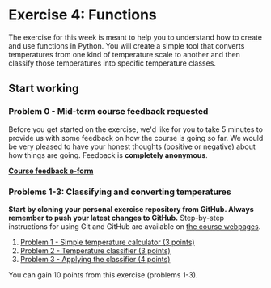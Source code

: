 # Exercise 4: Functions


The exercise for this week is meant to help you to understand how to create and use functions in Python.
You will create a simple tool that converts temperatures from one kind of temperature scale to another and then classify those temperatures into specific temperature classes.

## Start working

### Problem 0 - Mid-term course feedback requested

Before you get started on the exercise, we'd like for you to take 5 minutes to provide us with some feedback on how the course is going so far. We would be very pleased to have your honest thoughts (positive or negative) about how things are going. Feedback is **completely anonymous**.

[**Course feedback e-form**](https://elomake.helsinki.fi/lomakkeet/107054/lomake.html)


### Problems 1-3: Classifying and converting temperatures

**Start by cloning your personal exercise repository from GitHub. Always remember to push your latest changes to GitHub.** Step-by-step instructions for using Git and GitHub are available on [the course webpages](https://geo-python.github.io/site/lessons/L2/git-basics.html).


1. [Problem 1 - Simple temperature calculator (3 points)](Exercise-4-problem-1.ipynb)
2. [Problem 2 - Temperature classifier (3 points)](Exercise-4-problem-2.ipynb)
3. [Problem 3 - Applying the classifier (4 points)](Exercise-4-problem-3.ipynb)

You can gain 10 points from this exercise (problems 1-3).


